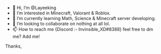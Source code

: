 - 👋 Hi, I’m @Layeeking 
- 👀 I’m interested in Minecraft, Valorant & Roblox.
- 🌱 I’m currently learning Math, Science & Minecraft server developing.
- 💞️ I’m looking to collaborate on nothing at all lol.
- 📫 How to reach me {Discord :- Invinsible_XD#8388} feel free to dm me? Add me!

Thanks,



<!---
Layeekinguwu/Layeekinguwu is a ✨ special ✨ repository because its `README.md` (this file) appears on your GitHub profile.
You can click the Preview link to take a look at your changes.
--->
